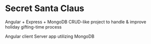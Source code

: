 # Secret Santa Claus

Angular + Express + MongoDB CRUD-like project to handle & improve holiday gifting-time process

Angular client
Server app utilizing MongoDB
